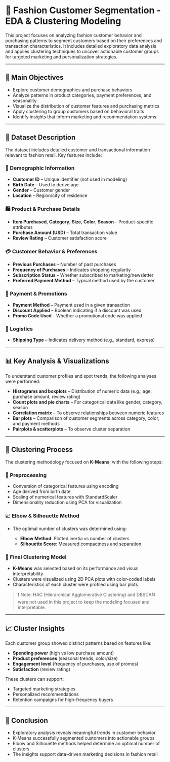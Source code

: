 # 👗 Fashion Customer Segmentation - EDA & Clustering Modeling

This project focuses on analyzing fashion customer behavior and purchasing patterns to segment customers based on their preferences and transaction characteristics. It includes detailed exploratory data analysis and applies clustering techniques to uncover actionable customer groups for targeted marketing and personalization strategies.

---

## 🎯 Main Objectives

* Explore customer demographics and purchase behaviors
* Analyze patterns in product categories, payment preferences, and seasonality
* Visualize the distribution of customer features and purchasing metrics
* Apply clustering to group customers based on behavioral traits
* Identify insights that inform marketing and recommendation systems

---

## 🧾 Dataset Description

The dataset includes detailed customer and transactional information relevant to fashion retail. Key features include:

### 🧍 Demographic Information

* **Customer ID** – Unique identifier (not used in modeling)
* **Birth Date** – Used to derive age
* **Gender** – Customer gender
* **Location** – Region/city of residence

### 🛍️ Product & Purchase Details

* **Item Purchased**, **Category**, **Size**, **Color**, **Season** – Product-specific attributes
* **Purchase Amount (USD)** – Total transaction value
* **Review Rating** – Customer satisfaction score

### 💳 Customer Behavior & Preferences

* **Previous Purchases** – Number of past purchases
* **Frequency of Purchases** – Indicates shopping regularity
* **Subscription Status** – Whether subscribed to marketing/newsletter
* **Preferred Payment Method** – Typical method used by the customer

### 💸 Payment & Promotions

* **Payment Method** – Payment used in a given transaction
* **Discount Applied** – Boolean indicating if a discount was used
* **Promo Code Used** – Whether a promotional code was applied

### 🚚 Logistics

* **Shipping Type** – Indicates delivery method (e.g., standard, express)

---

## 📊 Key Analysis & Visualizations

To understand customer profiles and spot trends, the following analyses were performed:

* **Histograms and boxplots** – Distribution of numeric data (e.g., age, purchase amount, review rating)
* **Count plots and pie charts** – For categorical data like gender, category, season
* **Correlation matrix** – To observe relationships between numeric features
* **Bar plots** – Comparison of customer segments across category, color, and payment methods
* **Pairplots & scatterplots** – To observe cluster separation

---

## 🧠 Clustering Process

The clustering methodology focused on **K-Means**, with the following steps:

### 🔧 Preprocessing

* Conversion of categorical features using encoding
* Age derived from birth date
* Scaling of numerical features with StandardScaler
* Dimensionality reduction using PCA for visualization

### 📈 Elbow & Silhouette Method

* The optimal number of clusters was determined using:

  * **Elbow Method**: Plotted inertia vs number of clusters
  * **Silhouette Score**: Measured compactness and separation

### 🧩 Final Clustering Model

* **K-Means** was selected based on its performance and visual interpretability
* Clusters were visualized using 2D PCA plots with color-coded labels
* Characteristics of each cluster were profiled using bar plots

> ❗ Note: HAC (Hierarchical Agglomerative Clustering) and DBSCAN were not used in this project to keep the modeling focused and interpretable.

---

## 📈 Cluster Insights

Each customer group showed distinct patterns based on features like:

* **Spending power** (high vs low purchase amount)
* **Product preferences** (seasonal trends, color/size)
* **Engagement level** (frequency of purchases, use of promos)
* **Satisfaction** (review rating)

These clusters can support:

* Targeted marketing strategies
* Personalized recommendations
* Retention campaigns for high-frequency buyers

---

## 📌 Conclusion

* Exploratory analysis reveals meaningful trends in customer behavior
* K-Means successfully segmented customers into actionable groups
* Elbow and Silhouette methods helped determine an optimal number of clusters
* The insights support data-driven marketing decisions in fashion retail
